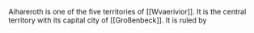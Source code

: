 Aihareroth is one of the five territories of [[Wvaerivior]]. It is the central territory with its capital city of [[Großenbeck]]. It is ruled by 